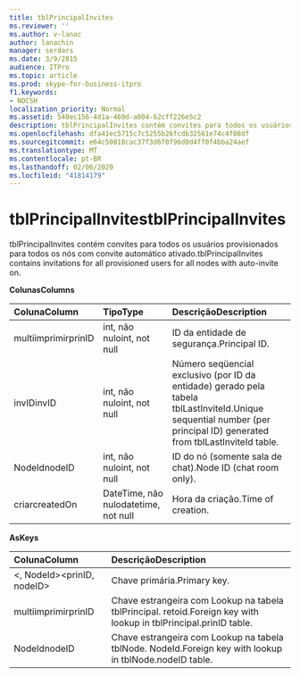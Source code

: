 ```yaml
---
title: tblPrincipalInvites
ms.reviewer: ''
ms.author: v-lanac
author: lanachin
manager: serdars
ms.date: 3/9/2015
audience: ITPro
ms.topic: article
ms.prod: skype-for-business-itpro
f1.keywords:
- NOCSH
localization_priority: Normal
ms.assetid: 548ec156-4d1a-469d-a804-62cff226e5c2
description: tblPrincipalInvites contém convites para todos os usuários provisionados para todos os nós com convite automático ativado.
ms.openlocfilehash: dfa41ec5715c7c5255b26fcdb32561e74c4f08df
ms.sourcegitcommit: e64c50818cac37f3d6f0f96d0d4ff0f4bba24aef
ms.translationtype: MT
ms.contentlocale: pt-BR
ms.lasthandoff: 02/06/2020
ms.locfileid: "41814179"
---
```

# <a name="tblprincipalinvites"></a><span data-ttu-id="d2df9-103">tblPrincipalInvites</span><span class="sxs-lookup"><span data-stu-id="d2df9-103">tblPrincipalInvites</span></span>
 
<span data-ttu-id="d2df9-104">tblPrincipalInvites contém convites para todos os usuários provisionados para todos os nós com convite automático ativado.</span><span class="sxs-lookup"><span data-stu-id="d2df9-104">tblPrincipalInvites contains invitations for all provisioned users for all nodes with auto-invite on.</span></span>
  
<span data-ttu-id="d2df9-105">**Colunas**</span><span class="sxs-lookup"><span data-stu-id="d2df9-105">**Columns**</span></span>

|<span data-ttu-id="d2df9-106">**Coluna**</span><span class="sxs-lookup"><span data-stu-id="d2df9-106">**Column**</span></span>|<span data-ttu-id="d2df9-107">**Tipo**</span><span class="sxs-lookup"><span data-stu-id="d2df9-107">**Type**</span></span>|<span data-ttu-id="d2df9-108">**Descrição**</span><span class="sxs-lookup"><span data-stu-id="d2df9-108">**Description**</span></span>|
|:-----|:-----|:-----|
|<span data-ttu-id="d2df9-109">multiimprimir</span><span class="sxs-lookup"><span data-stu-id="d2df9-109">prinID</span></span>  <br/> |<span data-ttu-id="d2df9-110">int, não nulo</span><span class="sxs-lookup"><span data-stu-id="d2df9-110">int, not null</span></span>  <br/> |<span data-ttu-id="d2df9-111">ID da entidade de segurança.</span><span class="sxs-lookup"><span data-stu-id="d2df9-111">Principal ID.</span></span>  <br/> |
|<span data-ttu-id="d2df9-112">invID</span><span class="sxs-lookup"><span data-stu-id="d2df9-112">invID</span></span>  <br/> |<span data-ttu-id="d2df9-113">int, não nulo</span><span class="sxs-lookup"><span data-stu-id="d2df9-113">int, not null</span></span>  <br/> |<span data-ttu-id="d2df9-114">Número seqüencial exclusivo (por ID da entidade) gerado pela tabela tblLastInviteId.</span><span class="sxs-lookup"><span data-stu-id="d2df9-114">Unique sequential number (per principal ID) generated from tblLastInviteId table.</span></span>  <br/> |
|<span data-ttu-id="d2df9-115">NodeId</span><span class="sxs-lookup"><span data-stu-id="d2df9-115">nodeID</span></span>  <br/> |<span data-ttu-id="d2df9-116">int, não nulo</span><span class="sxs-lookup"><span data-stu-id="d2df9-116">int, not null</span></span>  <br/> |<span data-ttu-id="d2df9-117">ID do nó (somente sala de chat).</span><span class="sxs-lookup"><span data-stu-id="d2df9-117">Node ID (chat room only).</span></span>  <br/> |
|<span data-ttu-id="d2df9-118">criar</span><span class="sxs-lookup"><span data-stu-id="d2df9-118">createdOn</span></span>  <br/> |<span data-ttu-id="d2df9-119">DateTime, não nulo</span><span class="sxs-lookup"><span data-stu-id="d2df9-119">datetime, not null</span></span>  <br/> |<span data-ttu-id="d2df9-120">Hora da criação.</span><span class="sxs-lookup"><span data-stu-id="d2df9-120">Time of creation.</span></span>  <br/> |
   
<span data-ttu-id="d2df9-121">**As**</span><span class="sxs-lookup"><span data-stu-id="d2df9-121">**Keys**</span></span>

|<span data-ttu-id="d2df9-122">**Coluna**</span><span class="sxs-lookup"><span data-stu-id="d2df9-122">**Column**</span></span>|<span data-ttu-id="d2df9-123">**Descrição**</span><span class="sxs-lookup"><span data-stu-id="d2df9-123">**Description**</span></span>|
|:-----|:-----|
|<span data-ttu-id="d2df9-124">\<, NodeId\></span><span class="sxs-lookup"><span data-stu-id="d2df9-124">\<prinID, nodeID\></span></span>  <br/> |<span data-ttu-id="d2df9-125">Chave primária.</span><span class="sxs-lookup"><span data-stu-id="d2df9-125">Primary key.</span></span>  <br/> |
|<span data-ttu-id="d2df9-126">multiimprimir</span><span class="sxs-lookup"><span data-stu-id="d2df9-126">prinID</span></span>  <br/> |<span data-ttu-id="d2df9-127">Chave estrangeira com Lookup na tabela tblPrincipal. retoid.</span><span class="sxs-lookup"><span data-stu-id="d2df9-127">Foreign key with lookup in tblPrincipal.prinID table.</span></span>  <br/> |
|<span data-ttu-id="d2df9-128">NodeId</span><span class="sxs-lookup"><span data-stu-id="d2df9-128">nodeID</span></span>  <br/> |<span data-ttu-id="d2df9-129">Chave estrangeira com Lookup na tabela tblNode. NodeId.</span><span class="sxs-lookup"><span data-stu-id="d2df9-129">Foreign key with lookup in tblNode.nodeID table.</span></span>  <br/> |
   

